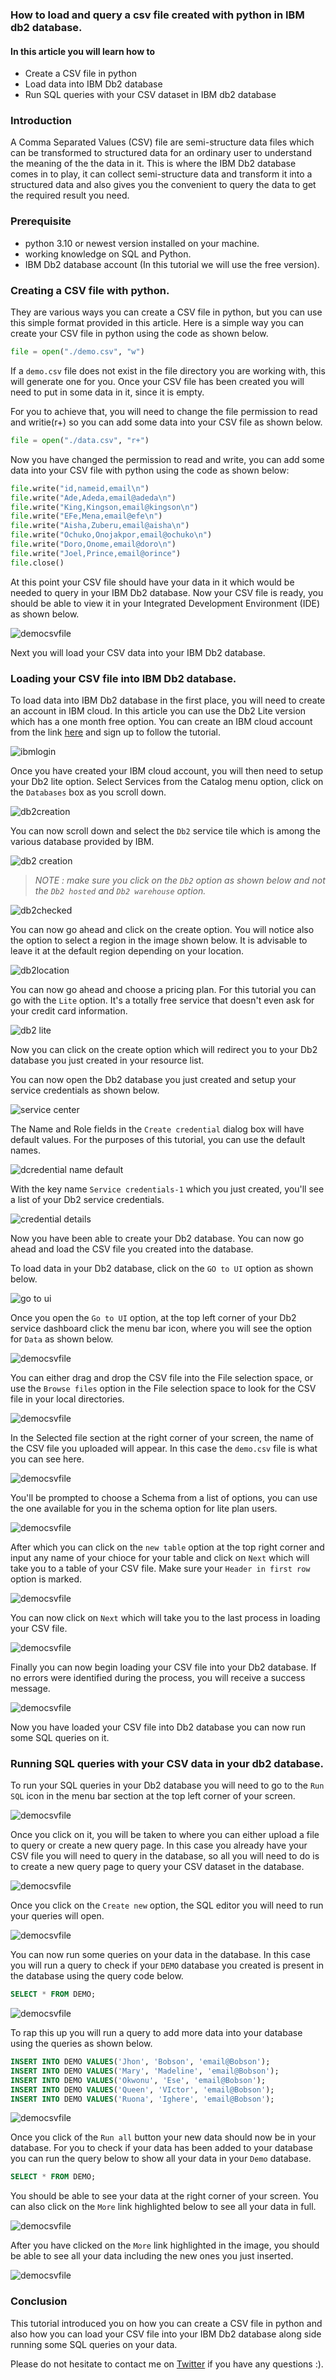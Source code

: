 
### How to load and query a csv file created with python in IBM db2 database.

#### In this article you will learn how to 
- Create a CSV file in python
- Load data into IBM Db2 database
- Run SQL queries with your CSV dataset in IBM db2 database

### Introduction
A Comma Separated Values (CSV) file are semi-structure data files which can be transformed to structured data for an ordinary user to understand the meaning of the the data in it. This is where the IBM Db2 database comes in to play, it can collect semi-structure data and transform it into a structured data and also gives you the convenient to query the data to get the required result you need.

### Prerequisite 
- python 3.10 or newest version installed on your machine.
- working knowledge on SQL and Python.
- IBM Db2 database account (In this tutorial we will use the free version).

### Creating a CSV file with python.
They are various ways you can create a CSV file in python, but you can use this simple format provided in this article. Here is a simple way you can create your CSV file in python using the code as shown below.
```python
file = open("./demo.csv", "w")
```
If a `demo.csv` file does not exist in the file directory you are working with, this will generate one for you.
Once your CSV file has been created you will need to put in some data in it, since it is empty. 

For you to achieve that, you will need to change the file permission to read and writie(r+) so you can add some data into your CSV file as shown below.
```python
file = open("./data.csv", "r+")
```

Now you have changed the permission to read and write, you can add some data into your CSV file with python using the code as shown below:
```python
file.write("id,nameid,email\n")
file.write("Ade,Adeda,email@adeda\n")
file.write("King,Kingson,email@kingson\n")
file.write("EFe,Mena,email@efe\n")
file.write("Aisha,Zuberu,email@aisha\n")
file.write("Ochuko,Onojakpor,email@ochuko\n")
file.write("Doro,Onome,email@doro\n")
file.write("Joel,Prince,email@orince")
file.close()
```

At this point your CSV file should have your data in it which would be needed to query in your IBM Db2 database.
Now your CSV file is ready, you should be able to view it in your Integrated Development Environment (IDE) as shown below.

![democsvfile](democsv.jpg)

Next you will load your CSV data into your IBM Db2 database.

### Loading your CSV file into IBM Db2 database.
To load data into IBM Db2 database in the first place, you will need to create an account in IBM cloud. In this article you can use the Db2 Lite version which has a one month free option. You can create an IBM cloud account from the link [here](https://cloud.ibm.com/registration) and sign up to follow the tutorial.

![ibmlogin](ibm-demo3.jpg)

Once you have created your IBM cloud account, you will then need to setup your Db2 lite option. 
Select Services from the Catalog menu option, click on the `Databases` box as you scroll down.

![db2creation](ibm-demo4.png)

You can now scroll down and select the `Db2` service tile which is among the various database provided by IBM.

![db2 creation](ibm-demo5.png)

> *NOTE : make sure you click on the `Db2` option as shown below and not the `Db2 hosted` and `Db2 warehouse` option.*

![db2checked](ibm-demo6.png)

You can now go ahead and click on the create option. You will notice also the option to select a region in the image shown below. It is advisable to leave it at the default region depending on your location.

![db2location](ibm-demo7.png)

You can now go ahead and choose a pricing plan. For this tutorial you can go with the `Lite` option.
It's a totally free service that doesn't even ask for your credit card information.

![db2 lite](ibm-demo8.png)

Now you can click on the create option which will redirect you to your Db2 database you just created in your resource list.

You can now open the Db2 database you just created and setup your service credentials as shown below.

![service center](ibm-demo10.png)

The Name and Role fields in the `Create credential` dialog box will have default values. For the purposes of this tutorial,  you can use the default names.

![dcredential name default](Ibm-demo11.png)

With the key name `Service credentials-1` which you just created, you'll see a list of your Db2 service credentials.

![credential details](ibm-demo12.png)

Now you have been able to create your Db2 database. You can now go ahead and load the CSV file you created into the database.

To load data in your Db2 database, click on the `GO to UI` option as shown below.

![go to ui](ibm-demo13.png)

Once you open the `Go to UI` option, at the top left corner of your Db2 service dashboard click the menu bar icon, where you will see the option for `Data` as shown below.

![democsvfile](ibm-demo14.png)

You can either drag and drop the CSV file into the File selection space, or use the `Browse files` option in the File selection space to look for the CSV file in your local directories.

![democsvfile](ibm-demo15.png)

In the Selected file section at the right corner of your screen, the name of the CSV file you uploaded will appear. In this case the `demo.csv` file is what you can see here.

![democsvfile](ibm-demo22.jpg)

You'll be prompted to choose a Schema from a list of options, you can use the one available for you in the schema option for lite plan users.

![democsvfile](ibm-demo22new.jpg)

After which you can click on the `new table` option at the top right corner and input any name of your chioce for your table and click on `Next` which will take you to a table of your CSV file.
Make sure your `Header in first row` option is marked. 

![democsvfile](ibm-demo21.jpg)

You can now click on `Next` which will take you to the last process in loading your CSV file.

![democsvfile](ibm-demo19.jpg)

Finally you can now begin loading your CSV file into your Db2 database. If no errors were identified during the process, you will receive a success message.

![democsvfile](ibm-demo20.jpg)

Now you have loaded your CSV file into Db2 database you can now run some SQL queries on it.

### Running SQL queries with your CSV  data in your db2 database.
To run your SQL queries in your Db2 database you will need to go to the `Run SQL` icon in the menu bar section at the top left corner of your screen.

![democsvfile](ibm-demo24.jpg)

Once you click on it, you will be taken to where you can either upload a file to query or create a new query page. In this case you already have your CSV file you will need to query in the database, so all you will need to do is to create a new query page to query your CSV dataset in the database.

![democsvfile](ibm-demo25.jpg)

Once you click on the `Create new` option, the SQL editor you will need to run your queries will open.

![democsvfile](ibm-demo26.jpg)

You can now run some queries on your data in the database. In this case you will run a query to check if your `DEMO` database you created is present in the database using the query code below.

```sql
SELECT * FROM DEMO;
```
  
![democsvfile](ibm-demo27.jpg)

To rap this up you will run a query to add more data into your database using the queries as shown below.
```sql
INSERT INTO DEMO VALUES('Jhon', 'Bobson', 'email@Bobson');
INSERT INTO DEMO VALUES('Mary', 'Madeline', 'email@Bobson');
INSERT INTO DEMO VALUES('Okwonu', 'Ese', 'email@Bobson');
INSERT INTO DEMO VALUES('Queen', 'VIctor', 'email@Bobson');
INSERT INTO DEMO VALUES('Ruona', 'Ighere', 'email@Bobson');
```
![democsvfile](ibm-demo28.jpg)

Once you click of the `Run all` button your new data should now be in your database. For you to check if your data has been added to your database you can run the query below to show all your data in your `Demo` database.

```sql
SELECT * FROM DEMO;
```
  
You should be able to see your data at the right corner of your screen. You can also click on the `More` link highlighted below to see all your data in full.

![democsvfile](ibm-demo29.jpg)

After you have clicked on the `More` link highlighted in the image, you should be able to see all your data including the new ones you just inserted.

![democsvfile](ibm-demo30.jpg)

### Conclusion
This tutorial introduced you on how you can create a CSV file in python and also how you can load your CSV file into your IBM Db2 database along side running some SQL queries on your data.

Please do not hesitate to contact me on [Twitter](https://twitter.com/Ade_matics) if you have any questions :).